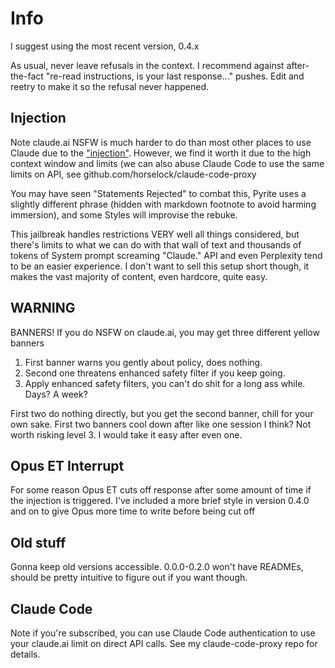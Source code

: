 # Info
I suggest using the most recent version, 0.4.x

As usual, never leave refusals in the context. I recommend against after-the-fact "re-read instructions, is your last response..." pushes. Edit and reetry to make it so the refusal never happened.

## Injection
Note claude.ai NSFW is much harder to do than most other places to use Claude due to the ["injection"](https://www.reddit.com/r/ClaudeAI/comments/1j6ekx6/wake_up_babe_new_injection_just_dropped/). However, we find it worth it due to the high context window and limits (we can also abuse Claude Code to use the same limits on API, see github.com/horselock/claude-code-proxy

You may have seen "Statements Rejected" to combat this, Pyrite uses a slightly different phrase (hidden with markdown footnote to avoid harming immersion), and some Styles will improvise the rebuke. 

This jailbreak handles restrictions VERY well all things considered, but there's limits to what we can do with that wall of text and thousands of tokens of System prompt screaming "Claude." API and even Perplexity tend to be an easier experience. I don't want to sell this setup short though, it makes the vast majority of content, even hardcore, quite easy.

## WARNING
BANNERS! If you do NSFW on claude.ai, you may get three different yellow banners
1. First banner warns you gently about policy, does nothing.
2. Second one threatens enhanced safety filter if you keep going.
3. Apply enhanced safety filters, you can't do shit for a long ass while. Days? A week?

First two do nothing directly, but you get the second banner, chill for your own sake. First two banners cool down after like one session I think? Not worth risking level 3. I would take it easy after even one.

## Opus ET Interrupt
For some reason Opus ET cuts off response after some amount of time if the injection is triggered. I've included a more brief style in version 0.4.0 and on to give Opus more time to write before being cut off

## Old stuff
Gonna keep old versions accessible. 0.0.0-0.2.0 won't have READMEs, should be pretty intuitive to figure out if you want though.

## Claude Code
Note if you're subscribed, you can use Claude Code authentication to use your claude.ai limit on direct API calls. See my claude-code-proxy repo for details.
